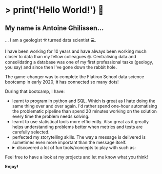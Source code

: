 # > print('Hello World!') :wave:
## My name is Antoine Ghilissen...
... I am a geologist :hammer_and_pick: turned data scientist :computer:.

I have been working for 10 years and have always been working much closer to data than my fellow colleagues :nerd_face:. Centralising data and consolidating a database was one of my first professional tasks (geology, you say) and since then I've gone down the rabbit hole.

The game-changer was to complete the Flatiron School data science bootcamp in early 2020; it has connected so many dots!

During that bootcamp, I have:

* learnt to program in python and SQL. Which is great as I hate doing the same thing over and over again. I'd rather spend one-hour automatising the problematic pipeline than spend 20 minutes working on the solution every time the problem needs solving.
* learnt to use statistical tools more efficiently. Also great as it greatly helps understanding problems better when metrics and tests are carefully selected.
* perfected my storytelling skills. The way a message is delivered is sometimes even more important than the message itself.
* <details><summary>discovered a lot of fun tools/concepts to play with such as:</summary><ul>A/B testing</ul><ul>Agile methodology</ul><ul>Cloud computing such as Amazon Web Services (AWS) or Google Cloud Platform (GCP)</ul><ul>Fraud Detection</ul><ul>GitHub</ul><ul>Jupyter Notebooks</ul><ul>Natural Language Processing (NLP)</ul><ul>Visualisation libraries</ul><ul>Web scraping</ul>

Feel free to have a look at my projects and let me know what you think!

**Enjoy!**
